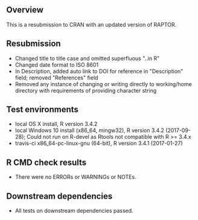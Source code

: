 ## Overview
This is a resubmission to CRAN with an updated version of RAPTOR.

## Resubmission
* Changed title to title case and omitted superfluous "..in R"
* Changed date format to ISO 8601
* In Description, added auto link to DOI for reference in "Description" field; removed 
      "References" field
* Removed any instance of changing or writing directly to working/home directory
      with requirements of providing character string


## Test environments
* local OS X install, R version 3.4.2
* local Windows 10 install (x86_64, mingw32), R version 3.4.2 (2017-09-28); Could not run on R-devel as Rtools not compatible with R >= 3.4.x
* travis-ci x86_64-pc-linux-gnu (64-bit), R version 3.4.1 (2017-01-27)

## R CMD check results
* There were no ERRORs or WARNINGs or NOTEs.

## Downstream dependencies
* All tests on downstream dependencies passed.
